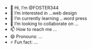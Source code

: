 - 👋 Hi, I’m @FOSTER344
- 👀 I’m interested in ...web design
- 🌱 I’m currently learning ...word press
- 💞️ I’m looking to collaborate on ...
- 📫 How to reach me ...
- 😄 Pronouns: ...
- ⚡ Fun fact: ...

<!---
FOSTER344/FOSTER344 is a ✨ special ✨ repository because its `README.md` (this file) appears on your GitHub profile.
You can click the Preview link to take a look at your changes.
--->

